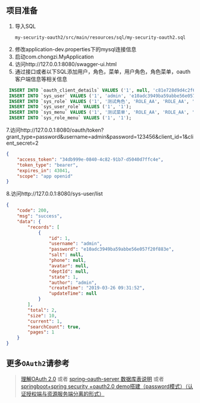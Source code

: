 ## 项目准备

1. 导入SQL
	```file
	my-security-oauth2/src/main/resources/sql/my-security-oauth2.sql
	```
2. 修改application-dev.properties下的mysql连接信息
3. 启动com.chongzi.MyApplication
4. 访问http://127.0.0.1:8080/swagger-ui.html
5. 通过接口或者以下SQL添加用户，角色，菜单，用户角色，角色菜单，oauth客户端信息等相关信息
 ```sql
  INSERT INTO `oauth_client_details` VALUES ('1', null, 'c81e728d9d4c2f636f067f89cc14862c', 'app,openid', 'password,authorization_code', 'https://www.baidu.com', null, null, null, null, '');
  INSERT INTO `sys_user` VALUES ('1', 'admin', 'e10adc3949ba59abbe56e057f20f883e', null, null, null, null, '1', 'admin', '2019-03-26 09:31:52', null);
  INSERT INTO `sys_role` VALUES ('1', '测试角色', 'ROLE_AA', 'ROLE_AA', '1', 'chongzi', '2019-03-25 19:52:34', '2019-03-25 19:52:37');
  INSERT INTO `sys_user_role` VALUES ('1', '1');
  INSERT INTO `sys_menu` VALUES ('1', '测试菜单', 'ROLE_AA', 'ROLE_AA', '0', 'ROLE_AA', 'ROLE_AA', '1', '1', '1', '虫子', '2019-03-25 19:53:19', '2019-03-25 19:53:21');
  INSERT INTO `sys_role_menu` VALUES ('1', '1');
 ```
7.访问http://127.0.0.1:8080/oauth/token?grant_type=password&username=admin&password=123456&client_id=1&client_secret=2
```json
{
    "access_token": "34db999e-0840-4c82-91b7-d5040d7ffc4e",
    "token_type": "bearer",
    "expires_in": 43041,
    "scope": "app openid"
}
```
8.访问http://127.0.0.1:8080/sys-user/list
```json
{
    "code": 200,
    "msg": "success",
    "data": {
        "records": [
            {
                "id": 1,
                "username": "admin",
                "password": "e10adc3949ba59abbe56e057f20f883e",
                "salt": null,
                "phone": null,
                "avatar": null,
                "deptId": null,
                "state": 1,
                "author": "admin",
                "createTime": "2019-03-26 09:31:52",
                "updateTime": null
            }
        ],
        "total": 2,
        "size": 10,
        "current": 1,
        "searchCount": true,
        "pages": 1
    }
}
```

## 更多`OAuth2`请参考
> [理解OAuth 2.0](http://www.ruanyifeng.com/blog/2014/05/oauth_2_0.html) 或者 
> [spring-oauth-server 数据库表说明](http://andaily.com/spring-oauth-server/db_table_description.html) 或者
> [springboot+spring security +oauth2.0 demo搭建（password模式）（认证授权端与资源服务端分离的形式）](https://www.cnblogs.com/hetutu-5238/p/10022963.html)